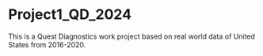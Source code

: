 # Project1_QD_2024
This is a Quest Diagnostics work project based on real world data of United States from 2016-2020.

